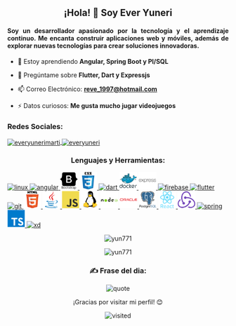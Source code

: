<h2 align="center"> ¡Hola! 👋 Soy Ever Yuneri</h2>
<h4 style="text-align: justify">Soy un desarrollador apasionado por la tecnología y el aprendizaje continuo. Me encanta
construir aplicaciones web y móviles, además de explorar nuevas tecnologías para crear soluciones innovadoras.
</h4>

- 🌱 Estoy aprendiendo **Angular, Spring Boot y Pl/SQL**

- 💬 Pregúntame sobre **Flutter, Dart y Expressjs**

- 📫 Correo Electrónico: **reve_1997@hotmail.com**

- ⚡ Datos curiosos: **Me gusta mucho jugar videojuegos**


<h3 style="text-align: left"> Redes Sociales:</h3>
<p style="text-align: left">
  <a href="https://twitter.com/everyunerimarti" target="blank">
    <img align="center" src="https://raw.githubusercontent.com/rahuldkjain/github-profile-readme-generator/master/src/images/icons/Social/twitter.svg" alt="everyunerimarti" height="30" width="40" />
  </a>
  <a href="https://instagram.com/everyuneri" target="blank">
    <img align="center" src="https://raw.githubusercontent.com/rahuldkjain/github-profile-readme-generator/master/src/images/icons/Social/instagram.svg" alt="everyuneri" height="30" width="40" />
  </a>
</p>

<h3 style="text-align: center"> Lenguajes y Herramientas:</h3>
<p style="text-align: left"> 
  <a href="https://www.linux.org/pages/download/" target="_blank" rel="noreferrer"> 
    <img src="https://cdn.worldvectorlogo.com/logos/linux-tux.svg" alt="linux" width="40" height="40"/>
  </a>
  <a href="https://angular.io" target="_blank" rel="noreferrer"> 
    <img src="https://angular.io/assets/images/logos/angular/angular.svg" alt="angular" width="40" height="40"/> </a> <a href="https://getbootstrap.com" target="_blank" rel="noreferrer"> 
<img src="https://raw.githubusercontent.com/devicons/devicon/master/icons/bootstrap/bootstrap-plain-wordmark.svg" alt="bootstrap" width="40" height="40"/> </a> <a href="https://www.w3schools.com/css/" target="_blank" rel="noreferrer"> <img src="https://raw.githubusercontent.com/devicons/devicon/master/icons/css3/css3-original-wordmark.svg" alt="css3" width="40" height="40"/> </a> <a href="https://dart.dev" target="_blank" rel="noreferrer"> <img src="https://www.vectorlogo.zone/logos/dartlang/dartlang-icon.svg" alt="dart" width="40" height="40"/> </a> <a href="https://www.docker.com/" target="_blank" rel="noreferrer"> <img src="https://raw.githubusercontent.com/devicons/devicon/master/icons/docker/docker-original-wordmark.svg" alt="docker" width="40" height="40"/> </a> <a href="https://expressjs.com" target="_blank" rel="noreferrer"> <img src="https://raw.githubusercontent.com/devicons/devicon/master/icons/express/express-original-wordmark.svg" alt="express" width="40" height="40"/> 
</a>
  <a href="https://firebase.google.com/" target="_blank" rel="noreferrer"> 
  <img src="https://www.vectorlogo.zone/logos/firebase/firebase-icon.svg" alt="firebase" width="40" height="40"/> </a> <a href="https://flutter.dev" target="_blank" rel="noreferrer">
<img src="https://www.vectorlogo.zone/logos/flutterio/flutterio-icon.svg" alt="flutter" width="40" height="40"/>
</a> <a href="https://git-scm.com/" target="_blank" rel="noreferrer"> 
<img src="https://www.vectorlogo.zone/logos/git-scm/git-scm-icon.svg" alt="git" width="40" height="40"/> 
</a> <a href="https://www.w3.org/html/" target="_blank" rel="noreferrer">
<img src="https://raw.githubusercontent.com/devicons/devicon/master/icons/html5/html5-original-wordmark.svg" alt="html5" width="40" height="40"/> 
</a> <a href="https://www.java.com" target="_blank" rel="noreferrer"> 
<img src="https://raw.githubusercontent.com/devicons/devicon/master/icons/java/java-original.svg" alt="java" width="40" height="40"/> 
</a> <a href="https://developer.mozilla.org/en-US/docs/Web/JavaScript" target="_blank" rel="noreferrer"> 
<img src="https://raw.githubusercontent.com/devicons/devicon/master/icons/javascript/javascript-original.svg" alt="javascript" width="40" height="40"/> 
</a> 
<a href="https://www.linux.org/" target="_blank" rel="noreferrer"> 
<img src="https://raw.githubusercontent.com/devicons/devicon/master/icons/linux/linux-original.svg" alt="linux" width="40" height="40"/> </a> <a href="https://nodejs.org" target="_blank" rel="noreferrer"> <img src="https://raw.githubusercontent.com/devicons/devicon/master/icons/nodejs/nodejs-original-wordmark.svg" alt="nodejs" width="40" height="40"/> 
</a> 
<a href="https://www.oracle.com/" target="_blank" rel="noreferrer"> 
<img src="https://raw.githubusercontent.com/devicons/devicon/master/icons/oracle/oracle-original.svg" alt="oracle" width="40" height="40"/> </a> <a href="https://www.postgresql.org" target="_blank" rel="noreferrer"> <img src="https://raw.githubusercontent.com/devicons/devicon/master/icons/postgresql/postgresql-original-wordmark.svg" alt="postgresql" width="40" height="40"/> </a> <a href="https://reactjs.org/" target="_blank" rel="noreferrer"> <img src="https://raw.githubusercontent.com/devicons/devicon/master/icons/react/react-original-wordmark.svg" alt="react" width="40" height="40"/> </a> <a href="https://redux.js.org" target="_blank" rel="noreferrer"> <img src="https://raw.githubusercontent.com/devicons/devicon/master/icons/redux/redux-original.svg" alt="redux" width="40" height="40"/> </a> <a href="https://spring.io/" target="_blank" rel="noreferrer"> <img src="https://www.vectorlogo.zone/logos/springio/springio-icon.svg" alt="spring" width="40" height="40"/> </a> <a href="https://www.typescriptlang.org/" target="_blank" rel="noreferrer"> <img src="https://raw.githubusercontent.com/devicons/devicon/master/icons/typescript/typescript-original.svg" alt="typescript" width="40" height="40"/> 
</a> 
<a href="https://www.adobe.com/products/xd.html" target="_blank" rel="noreferrer"> 
    <img src="https://cdn.worldvectorlogo.com/logos/adobe-xd.svg" alt="xd" width="40" height="40"/> 
  </a> 
</p>

<p align="center"><img src="https://github-readme-stats.vercel.app/api/top-langs/?username=Yun771&theme=tokyonight&hide_border=false&include_all_commits=false&count_private=false&layout=compact&locale=es" alt="yun771" /></p>

<p align="center""><img src="https://github-readme-streak-stats.herokuapp.com/?user=Yun771&theme=tokyonight&hide_border=false&locale=es_MX" alt="yun771" /></p>

<h3 align="center"> ✍️ Frase del dia:</h3>
<p align="center">
  <img alt="quote" src="https://quotes-github-readme.vercel.app/api?type=horizontal&theme=radical">
</p>

<p align="center">¡Gracias por visitar mi perfil! 😊</p>
<p align="center"> <img alt="visited" src="https://visitcount.itsvg.in/api?label=Visitas&id=Yun771&icon=5&color=6"> </p>
